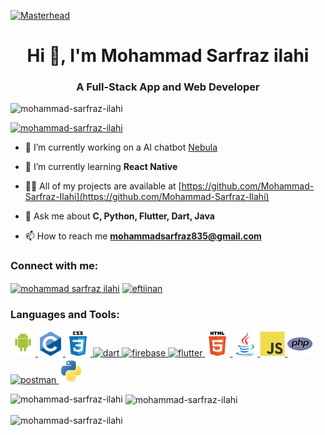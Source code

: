 [![Masterhead](https://repository-images.githubusercontent.com/588181932/e36ec678-7984-4cdd-8e4c-a3932772ff8e)](https://Mohammad-Sarfraz-Ilahi.io)
<h1 align="center">Hi 👋, I'm Mohammad Sarfraz ilahi</h1>
<h3 align="center">A Full-Stack App and Web Developer</h3>

<p align="left"> <img src="https://komarev.com/ghpvc/?username=mohammad-sarfraz-ilahi&label=Profile%20views&color=0e75b6&style=flat" alt="mohammad-sarfraz-ilahi" /> </p>

<p align="left"> <a href="https://github.com/ryo-ma/github-profile-trophy"><img src="https://github-profile-trophy.vercel.app/?username=mohammad-sarfraz-ilahi" alt="mohammad-sarfraz-ilahi" /></a> </p>

- 🔭 I’m currently working on a AI chatbot [Nebula](https://github.com/Mohammad-Sarfraz-Ilahi/Nebula)

- 🌱 I’m currently learning **React Native**

- 👨‍💻 All of my projects are available at [https://github.com/Mohammad-Sarfraz-Ilahi](https://github.com/Mohammad-Sarfraz-Ilahi)

- 💬 Ask me about **C, Python, Flutter, Dart, Java**

- 📫 How to reach me **mohammadsarfraz835@gmail.com**

<h3 align="left">Connect with me:</h3>
<p align="left">
<a href="https://linkedin.com/in/mohammad sarfraz ilahi" target="blank"><img align="center" src="https://raw.githubusercontent.com/rahuldkjain/github-profile-readme-generator/master/src/images/icons/Social/linked-in-alt.svg" alt="mohammad sarfraz ilahi" height="30" width="40" /></a>
<a href="https://instagram.com/eftiinan" target="blank"><img align="center" src="https://raw.githubusercontent.com/rahuldkjain/github-profile-readme-generator/master/src/images/icons/Social/instagram.svg" alt="eftiinan" height="30" width="40" /></a>
</p>

<h3 align="left">Languages and Tools:</h3>
<p align="left"> <a href="https://developer.android.com" target="_blank" rel="noreferrer"> <img src="https://raw.githubusercontent.com/devicons/devicon/master/icons/android/android-original-wordmark.svg" alt="android" width="40" height="40"/> </a> <a href="https://www.cprogramming.com/" target="_blank" rel="noreferrer"> <img src="https://raw.githubusercontent.com/devicons/devicon/master/icons/c/c-original.svg" alt="c" width="40" height="40"/> </a> <a href="https://www.w3schools.com/css/" target="_blank" rel="noreferrer"> <img src="https://raw.githubusercontent.com/devicons/devicon/master/icons/css3/css3-original-wordmark.svg" alt="css3" width="40" height="40"/> </a> <a href="https://dart.dev" target="_blank" rel="noreferrer"> <img src="https://www.vectorlogo.zone/logos/dartlang/dartlang-icon.svg" alt="dart" width="40" height="40"/> </a> <a href="https://firebase.google.com/" target="_blank" rel="noreferrer"> <img src="https://www.vectorlogo.zone/logos/firebase/firebase-icon.svg" alt="firebase" width="40" height="40"/> </a> <a href="https://flutter.dev" target="_blank" rel="noreferrer"> <img src="https://www.vectorlogo.zone/logos/flutterio/flutterio-icon.svg" alt="flutter" width="40" height="40"/> </a> <a href="https://www.w3.org/html/" target="_blank" rel="noreferrer"> <img src="https://raw.githubusercontent.com/devicons/devicon/master/icons/html5/html5-original-wordmark.svg" alt="html5" width="40" height="40"/> </a> <a href="https://www.java.com" target="_blank" rel="noreferrer"> <img src="https://raw.githubusercontent.com/devicons/devicon/master/icons/java/java-original.svg" alt="java" width="40" height="40"/> </a> <a href="https://developer.mozilla.org/en-US/docs/Web/JavaScript" target="_blank" rel="noreferrer"> <img src="https://raw.githubusercontent.com/devicons/devicon/master/icons/javascript/javascript-original.svg" alt="javascript" width="40" height="40"/> </a> <a href="https://www.php.net" target="_blank" rel="noreferrer"> <img src="https://raw.githubusercontent.com/devicons/devicon/master/icons/php/php-original.svg" alt="php" width="40" height="40"/> </a> <a href="https://postman.com" target="_blank" rel="noreferrer"> <img src="https://www.vectorlogo.zone/logos/getpostman/getpostman-icon.svg" alt="postman" width="40" height="40"/> </a> <a href="https://www.python.org" target="_blank" rel="noreferrer"> <img src="https://raw.githubusercontent.com/devicons/devicon/master/icons/python/python-original.svg" alt="python" width="40" height="40"/> </a> </p>

<p><img align="left" src="https://github-readme-stats.vercel.app/api/top-langs?username=mohammad-sarfraz-ilahi&show_icons=true&locale=en&layout=compact" alt="mohammad-sarfraz-ilahi" /></p>

<p>&nbsp;<img align="center" src="https://github-readme-stats.vercel.app/api?username=mohammad-sarfraz-ilahi&show_icons=true&locale=en" alt="mohammad-sarfraz-ilahi" /></p>

<p><img align="center" src="https://github-readme-streak-stats.herokuapp.com/?user=mohammad-sarfraz-ilahi&" alt="mohammad-sarfraz-ilahi" /></p>
